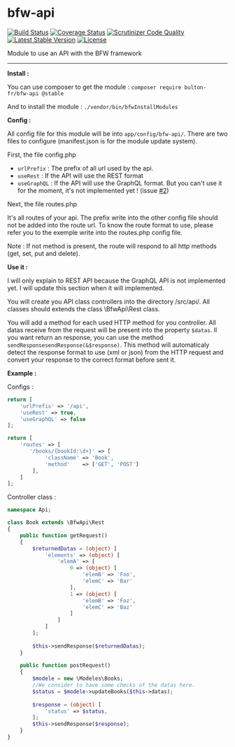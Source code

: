 bfw-api
===========

[![Build Status](https://travis-ci.org/bulton-fr/bfw-api.svg?branch=2.0)](https://travis-ci.org/bulton-fr/bfw-api) [![Coverage Status](https://coveralls.io/repos/github/bulton-fr/bfw-api/badge.svg?branch=2.0)](https://coveralls.io/github/bulton-fr/bfw-api?branch=2.0) [![Scrutinizer Code Quality](https://scrutinizer-ci.com/g/bulton-fr/bfw-api/badges/quality-score.png?b=2.0)](https://scrutinizer-ci.com/g/bulton-fr/bfw-api/?branch=2.0)
[![Latest Stable Version](https://poser.pugx.org/bulton-fr/bfw-api/v/stable)](https://packagist.org/packages/bulton-fr/bfw-api) [![License](https://poser.pugx.org/bulton-fr/bfw-api/license)](https://packagist.org/packages/bulton-fr/bfw-api)

Module to use an API with the BFW framework

---

__Install :__

You can use composer to get the module : `composer require bulton-fr/bfw-api @stable`

And to install the module : `./vendor/bin/bfwInstallModules`

__Config :__

All config file for this module will be into `app/config/bfw-api/`. There are two files to configure (manifest.json is for the module update system).

First, the file config.php

* `urlPrefix` : The prefix of all url used by the api.
* `useRest` : If the API will use the REST format
* `useGraphQL` : If the API will use the GraphQL format. But you can't use it for the moment, it's not implemented yet ! (issue [#2](https://github.com/bulton-fr/bfw-api/issues/2))

Next, the file routes.php

It's all routes of your api. The prefix write into the other config file should not be added into the route url. To know the route format to use, please refer you to the exemple write into the routes.php config file.

Note : If not method is present, the route will respond to all http methods (get, set, put and delete).

__Use it :__

I will only explain to REST API because the GraphQL API is not implemented yet. I will update this section when it will implemented.

You will create you API class controllers into the directory /src/api/. All classes should extends the class \BfwApi\Rest class.

You will add a method for each used HTTP method for you controller. All datas receive from the request will be present into the property `$datas`. Il you want return an response, you can use the method `sendResponsesendResponse(&$response)`. This method will automaticaly detect the response format to use (xml or json) from the HTTP request and convert your response to the correct format before sent it.

__Example :__

Configs :
```php
return [
    'urlPrefix' => '/api',
    'useRest' => true,
    'useGraphQL' => false
];
```
```php
return [
    'routes' => [
       '/books/{bookId:\d+}' => [
            'className' => 'Book',
            'method'    => ['GET', 'POST']
        ],
    ]
];
```


Controller class :
```php
namespace Api;

class Book extends \BfwApi\Rest
{
    public function getRequest()
    {
        $returnedDatas = (object) [
            'elements' => (object) [
                'elemA' => [
                    0 => (object) [
                        'elemB' => 'Foo',
                        'elemC' => 'Bar'
                    ],
                    1 => (object) [
                        'elemB' => 'Foz',
                        'elemC' => 'Baz'
                    ]
                ]
            ]
        ];
        
        $this->sendResponse($returnedDatas);
    }
    
    public function postRequest()
    {
        $modele = new \Modeles\Books;
        //We consider to have some checks of the datas here.
        $status = $modele->updateBooks($this->datas);
        
        $response = (object) [
            'status' => $status,
        ];
        $this->sendResponse($response);
    }
}
```
